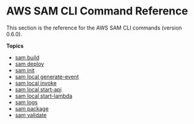 # AWS SAM CLI Command Reference<a name="serverless-sam-cli-command-reference"></a>

This section is the reference for the AWS SAM CLI commands \(version 0\.6\.0\)\.

**Topics**
+ [sam build](sam-cli-command-reference-sam-build.md)
+ [sam deploy](sam-cli-command-reference-sam-deploy.md)
+ [sam init](sam-cli-command-reference-sam-init.md)
+ [sam local generate\-event](sam-cli-command-reference-sam-local-generate-event.md)
+ [sam local invoke](sam-cli-command-reference-sam-local-invoke.md)
+ [sam local start\-api](sam-cli-command-reference-sam-local-start-api.md)
+ [sam local start\-lambda](sam-cli-command-reference-sam-local-start-lambda.md)
+ [sam logs](sam-cli-command-reference-sam-logs.md)
+ [sam package](sam-cli-command-reference-sam-package.md)
+ [sam validate](sam-cli-command-reference-sam-validate.md)